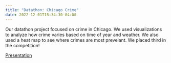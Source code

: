 ```yaml
---
title: "Datathon: Chicago Crime"
date: 2022-12-01T15:34:30-04:00
---
```


Our datathon project focused on crime in Chicago. We used visualizations to analyze how crime varies based on time of year and weather. We also used a heat map to see where crimes are most prevelant. We placed third in the competition! 

<a href="https://docs.google.com/presentation/d/166oQ2FEHkqdnv9LndwpKnS5BuIyowdXo7aGnNuBz2V0/edit?usp=sharing">Presentation</a>

